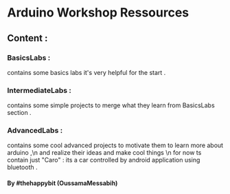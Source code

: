 # Arduino Workshop Ressources
## Content :
###  BasicsLabs :
contains some basics labs it's very helpful for the start .
###  IntermediateLabs :
contains some simple projects to merge what they learn from BasicsLabs section .
###  AdvancedLabs :
contains some cool advanced projects to motivate them to learn more about arduino ,\n
and realize their ideas and make cool things \n
for now ts contain just "Caro" : its a car controlled by android application using bluetooth .

#### By #thehappybit (OussamaMessabih)
